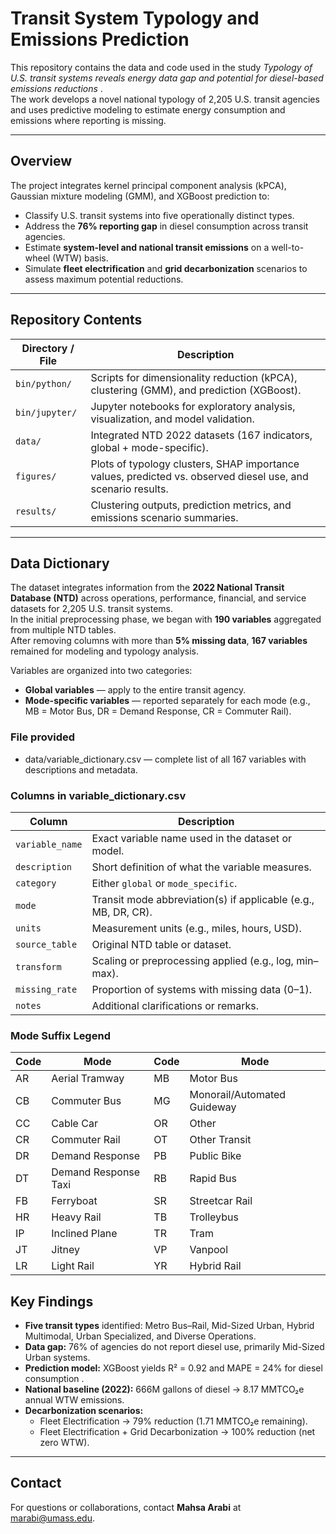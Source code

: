 # Transit System Typology and Emissions Prediction

This repository contains the data and code used in the study *Typology of U.S. transit systems reveals energy data gap and potential for diesel-based emissions reductions* .  
The work develops a novel national typology of 2,205 U.S. transit agencies and uses predictive modeling to estimate energy consumption and emissions where reporting is missing.

---

## Overview

The project integrates kernel principal component analysis (kPCA), Gaussian mixture modeling (GMM), and XGBoost prediction to:

- Classify U.S. transit systems into five operationally distinct types.  
- Address the **76% reporting gap** in diesel consumption across transit agencies.  
- Estimate **system-level and national transit emissions** on a well-to-wheel (WTW) basis.  
- Simulate **fleet electrification** and **grid decarbonization** scenarios to assess maximum potential reductions.

---

## Repository Contents

| Directory / File | Description |
|------------------|-------------|
| `bin/python/`    | Scripts for dimensionality reduction (kPCA), clustering (GMM), and prediction (XGBoost). |
| `bin/jupyter/`   | Jupyter notebooks for exploratory analysis, visualization, and model validation. |
| `data/`          | Integrated NTD 2022 datasets (167 indicators, global + mode-specific). |
| `figures/`       | Plots of typology clusters, SHAP importance values, predicted vs. observed diesel use, and scenario results. |
| `results/`       | Clustering outputs, prediction metrics, and emissions scenario summaries. |

---


## Data Dictionary 
The dataset integrates information from the **2022 National Transit Database (NTD)** across operations, performance, financial, and service datasets for 2,205 U.S. transit systems.  
In the initial preprocessing phase, we began with **190 variables** aggregated from multiple NTD tables.  
After removing columns with more than **5% missing data**, **167 variables** remained for modeling and typology analysis.

Variables are organized into two categories:
- **Global variables** — apply to the entire transit agency.  
- **Mode-specific variables** — reported separately for each mode (e.g., MB = Motor Bus, DR = Demand Response, CR = Commuter Rail).


### File provided
- data/variable_dictionary.csv — complete list of all 167 variables with descriptions and metadata.

### Columns in variable_dictionary.csv
| Column          | Description                                                                 |
|-----------------|-----------------------------------------------------------------------------|
| `variable_name` | Exact variable name used in the dataset or model.                           |
| `description`   | Short definition of what the variable measures.                             |
| `category`      | Either `global` or `mode_specific`.                                         |
| `mode`          | Transit mode abbreviation(s) if applicable (e.g., MB, DR, CR).              |
| `units`         | Measurement units (e.g., miles, hours, USD).                                |
| `source_table`  | Original NTD table or dataset.                                             |
| `transform`     | Scaling or preprocessing applied (e.g., log, min–max).                      |
| `missing_rate`  | Proportion of systems with missing data (0–1).                              |
| `notes`         | Additional clarifications or remarks.                                       |


### Mode Suffix Legend
| Code | Mode                        | Code | Mode                          |
|------|-----------------------------|------|-------------------------------|
| AR   | Aerial Tramway              | MB   | Motor Bus                     |
| CB   | Commuter Bus                | MG   | Monorail/Automated Guideway   |
| CC   | Cable Car                   | OR   | Other                         |
| CR   | Commuter Rail               | OT   | Other Transit                 |
| DR   | Demand Response             | PB   | Public Bike                   |
| DT   | Demand Response Taxi        | RB   | Rapid Bus                     |
| FB   | Ferryboat                   | SR   | Streetcar Rail                |
| HR   | Heavy Rail                  | TB   | Trolleybus                    |
| IP   | Inclined Plane              | TR   | Tram                          |
| JT   | Jitney                      | VP   | Vanpool                       |
| LR   | Light Rail                  | YR   | Hybrid Rail                   |


## Key Findings

- **Five transit types** identified: Metro Bus–Rail, Mid-Sized Urban, Hybrid Multimodal, Urban Specialized, and Diverse Operations.  
- **Data gap:** 76% of agencies do not report diesel use, primarily Mid-Sized Urban systems.  
- **Prediction model:** XGBoost yields R² = 0.92 and MAPE = 24% for diesel consumption .  
- **National baseline (2022):** 666M gallons of diesel → 8.17 MMTCO₂e annual WTW emissions.  
- **Decarbonization scenarios:**  
  - Fleet Electrification → 79% reduction (1.71 MMTCO₂e remaining).  
  - Fleet Electrification + Grid Decarbonization → 100% reduction (net zero WTW).  

---

## Contact

For questions or collaborations, contact **Mahsa Arabi** at [marabi@umass.edu](mailto:marabi@umass.edu).
